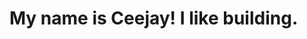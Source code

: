 # My name is Ceejay! I like building.
<!---
caran5/caran5 is a ✨ special ✨ repository because its `README.md` (this file) appears on your GitHub profile.
You can click the Preview link to take a look at your changes.
--->

